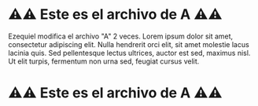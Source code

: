 # ⚠️⚠️ Este es el archivo de **A** ⚠️⚠️
Ezequiel modifica el archivo "A" 2 veces. 
Lorem ipsum dolor sit amet, consectetur adipiscing elit.
Nulla hendrerit orci elit, sit amet molestie lacus lacinia quis.
Sed pellentesque lectus ultrices, auctor est sed, maximus nisl.
Ut elit turpis, fermentum non urna sed, feugiat cursus velit.

# ⚠️⚠️ Este es el archivo de **A** ⚠️⚠️

